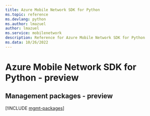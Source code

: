 ```yaml
---
title: Azure Mobile Network SDK for Python
ms.topic: reference
ms.devlang: python
ms.author: lmazuel
author: lmazuel
ms.service: mobilenetwork
description: Reference for Azure Mobile Network SDK for Python
ms.data: 10/26/2022
---
```

# Azure Mobile Network SDK for Python - preview

## Management packages - preview
[!INCLUDE [mgmt-packages](mobile-network-mgmt-index.md)]
